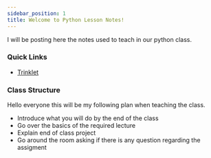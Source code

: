 ```yaml
---
sidebar_position: 1
title: Welcome to Python Lesson Notes!
---
```


I will be posting here the notes used to teach in our python class. 

### Quick Links
- [Trinklet](https://trinket.io/)


### Class Structure

Hello everyone this will be my following plan when teaching the class.
- Introduce what you will do by the end of the class
- Go over the basics of the required lecture
- Explain end of class project
- Go around the room asking if there is any question regarding the assigment



